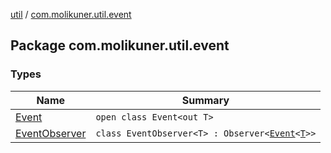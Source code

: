 [util](../index.md) / [com.molikuner.util.event](./index.md)

## Package com.molikuner.util.event

### Types

| Name | Summary |
|---|---|
| [Event](-event/index.md) | `open class Event<out T>` |
| [EventObserver](-event-observer/index.md) | `class EventObserver<T> : Observer<`[`Event`](-event/index.md)`<`[`T`](-event-observer/index.md#T)`>>` |
